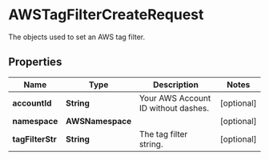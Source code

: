 # AWSTagFilterCreateRequest

The objects used to set an AWS tag filter.

## Properties

| Name             | Type             | Description                         | Notes      |
| ---------------- | ---------------- | ----------------------------------- | ---------- |
| **accountId**    | **String**       | Your AWS Account ID without dashes. | [optional] |
| **namespace**    | **AWSNamespace** |                                     | [optional] |
| **tagFilterStr** | **String**       | The tag filter string.              | [optional] |
